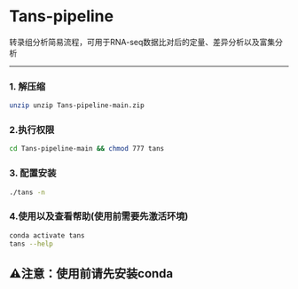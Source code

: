 # Tans-pipeline

转录组分析简易流程，可用于RNA-seq数据比对后的定量、差异分析以及富集分析

---

### 1. 解压缩

```bash
unzip unzip Tans-pipeline-main.zip
```

### 2.执行权限

```bash
cd Tans-pipeline-main && chmod 777 tans
```

### 3. 配置安装

```bash
./tans -n 
```

### 4.使用以及查看帮助(使用前需要先激活环境)

```bash
conda activate tans
tans --help
```

## **⚠️注意：使用前请先安装conda**
